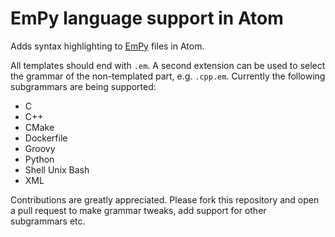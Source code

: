 # EmPy language support in Atom

Adds syntax highlighting to [EmPy](http://www.alcyone.com/software/empy/) files in Atom.

All templates should end with `.em`.
A second extension can be used to select the grammar of the non-templated part, e.g. `.cpp.em`.
Currently the following subgrammars are being supported:

* C
* C++
* CMake
* Dockerfile
* Groovy
* Python
* Shell Unix Bash
* XML

Contributions are greatly appreciated.
Please fork this repository and open a pull request to make grammar tweaks, add support for other subgrammars etc.
